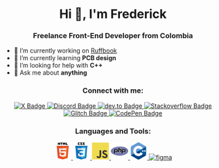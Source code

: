 <h1 align="center">Hi 👋, I'm Frederick</h1>
<h3 align="center">Freelance Front-End Developer from Colombia</h3>
<ul align="left">
<li>🔭 I’m currently working on <a href="https://ruffbook.glitch.me/">Ruffbook</a></li>
<li>🌱 I’m currently learning <strong>PCB design</strong></li>
<li>🤝 I’m looking for help with <strong>C++</strong></li>
<li>💬 Ask me about <strong>anything</strong></li>
</ul>
<h3 align="center">Connect with me:</h3>
<div id="badges" align="center">
  <a href="https://www.twitter.com/unkanely">
    <img src="https://img.shields.io/badge/Twitter-black?logo=x&logoColor=white" alt="X Badge"/>
  </a>
  <a href="https://discordapp.com/users/824624341408022568">
    <img src="https://img.shields.io/badge/Discord-blue?logo=discord&logoColor=white" alt="Discord Badge"/>
  </a>
  <a href="https://www.dev.to/unkane">
    <img src="https://img.shields.io/badge/dev.to-black?logo=devdotto&logoColor=white" alt="dev.to Badge"/>
  </a>
  <a href="https://stackoverflow.com/users/23512854/unkane">
    <img src="https://img.shields.io/badge/Stack Overflow-orange?logo=stackoverflow&logoColor=white" alt="Stackoverflow Badge">
  </a>
  <a href="https://glitch.com/@unkane">
    <img src="https://img.shields.io/badge/Glitch-pink?logo=glitch&logoColor=white" alt="Glitch Badge"/>
  </a>
  <a href="https://codepen.io/unkane">
    <img src="https://img.shields.io/badge/CodePen-black?logo=codepen&logoColor=white" alt="CodePen Badge"/>
  </a>
</div>

<h3 align="center">Languages and Tools:</h3>
<p align="center">
  <a href="https://www.w3.org/html/" target="_blank" rel="noreferrer" title="HTML">
    <img src="https://raw.githubusercontent.com/devicons/devicon/master/icons/html5/html5-original-wordmark.svg" alt="html5" width="40" height="40"/>
  </a>
  <a href="https://www.w3schools.com/css/" target="_blank" rel="noreferrer" title="CSS">
    <img src="https://raw.githubusercontent.com/devicons/devicon/master/icons/css3/css3-original-wordmark.svg" alt="css3" width="40" height="40"/>
  </a>
  <a href="https://developer.mozilla.org/en-US/docs/Web/JavaScript" target="_blank" rel="noreferrer" title="JavaScript">
    <img src="https://raw.githubusercontent.com/devicons/devicon/master/icons/javascript/javascript-original.svg" alt="javascript" width="40" height="40"/>
  </a>
  <a href="https://www.php.net" target="_blank" rel="noreferrer" title="PHP">
    <img src="https://raw.githubusercontent.com/devicons/devicon/master/icons/php/php-original.svg" alt="php" width="40" height="40"/>
  </a>
  <a href="https://www.w3schools.com/cpp/" target="_blank" rel="noreferrer" title="C++">
    <img src="https://raw.githubusercontent.com/devicons/devicon/master/icons/cplusplus/cplusplus-original.svg" alt="cplusplus" width="40" height="40"/>
  </a>
  <a href="https://www.figma.com/" target="_blank" rel="noreferrer" title="Figma">
    <img src="https://www.vectorlogo.zone/logos/figma/figma-icon.svg" alt="figma" width="40" height="40"/>
  </a>
</p>

<!---
KabukzDev/KabukzDev is a ✨ special ✨ repository because its `README.md` (this file) appears on your GitHub profile.
You can click the Preview link to take a look at your changes.
--->
